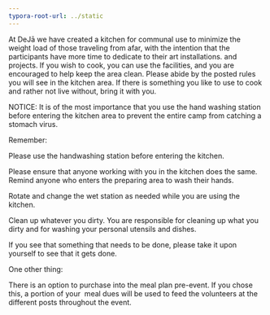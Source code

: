 ```yaml
---
typora-root-url: ../static
---
```


At DeJā we have created a kitchen for communal use to minimize the weight load of those traveling from afar,  with the intention that the participants have more time to dedicate to their art installations. and projects.  If you wish to cook, you can use the facilities, and you are encouraged to help keep the area clean.  Please abide by the posted rules you will see in the kitchen area. If there is something you like to use to cook  and rather not live without,  bring it with you.

NOTICE:  It is of the most importance that you use the hand washing station before entering the kitchen area to prevent the entire camp from catching a stomach virus.

Remember:

Please use the handwashing station before entering the kitchen.

Please ensure that anyone working with you in the kitchen does the same. Remind anyone who enters the preparing area to wash their hands.

Rotate and change the wet station as needed while you are using the kitchen.

Clean up whatever you dirty. You are responsible for cleaning up what you dirty and for washing your personal utensils and dishes.

If you see that something that needs to be done, please take it upon yourself to see that it gets done.



One other thing:

There is an option to purchase into the meal plan pre-event.  If you chose this, a portion of your  meal dues will be used to feed the volunteers at the different posts throughout the event.

